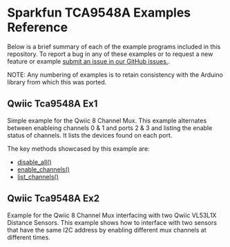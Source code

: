 # Sparkfun TCA9548A Examples Reference
Below is a brief summary of each of the example programs included in this repository. To report a bug in any of these examples or to request a new feature or example [submit an issue in our GitHub issues.](https://github.com/sparkfun/qwiic_tca9548a_py/issues). 

NOTE: Any numbering of examples is to retain consistency with the Arduino library from which this was ported. 

## Qwiic Tca9548A Ex1
Simple example for the Qwiic 8 Channel Mux. This example alternates between enableing channels 0 & 1 and ports 2 & 3 and listing the enable status of channels. It lists the devices found on each port.

The key methods showcased by this example are: 
- [disable_all()](https://docs.sparkfun.com/qwiic_tca9548a_py/classqwiic__tca9548a_1_1_qwiic_t_c_a9548_a.html#afaad9d1ae741d14c080f34b597919541)
- [enable_channels()](https://docs.sparkfun.com/qwiic_tca9548a_py/classqwiic__tca9548a_1_1_qwiic_t_c_a9548_a.html#a26fc69208d04b5414885a293e7c8f365)
- [list_channels()](https://docs.sparkfun.com/qwiic_tca9548a_py/classqwiic__tca9548a_1_1_qwiic_t_c_a9548_a.html#a15d4dbb9e373e8e9dc3247e48bad7592)

## Qwiic Tca9548A Ex2
Example for the Qwiic 8 Channel Mux interfacing with two Qwiic VL53L1X Distance Sensors. This example shows how to interface with two sensors that have the same I2C address by enabling different mux channels at different times.
